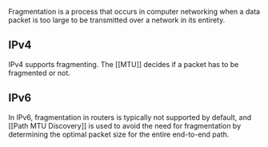 Fragmentation is a process that occurs in computer networking when a data packet is too large to be transmitted over a network in its entirety.

## IPv4
IPv4 supports fragmenting. The [[MTU]] decides if a packet has to be fragmented or not.

## IPv6
In IPv6, fragmentation in routers is typically not supported by default, and [[Path MTU Discovery]] is used to avoid the need for fragmentation by determining the optimal packet size for the entire end-to-end path.
